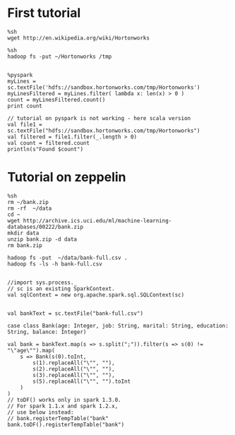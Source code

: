 # First tutorial    
    %sh
    wget http://en.wikipedia.org/wiki/Hortonworks
    
    %sh
    hadoop fs -put ~/Hortonworks /tmp
    
    
    %pyspark
    myLines = sc.textFile('hdfs://sandbox.hortonworks.com/tmp/Hortonworks')
    myLinesFiltered = myLines.filter( lambda x: len(x) > 0 )
    count = myLinesFiltered.count()
    print count
    
    // tutorial on pyspark is not working - here scala version 
    val file1 = sc.textFile("hdfs://sandbox.hortonworks.com/tmp/Hortonworks")
    val filtered = file1.filter(_.length > 0)
    val count = filtered.count
    println(s"Found $count")



# Tutorial on zeppelin

    %sh
    rm ~/bank.zip
    rm -rf  ~/data
    cd ~
    wget http://archive.ics.uci.edu/ml/machine-learning-databases/00222/bank.zip
    mkdir data
    unzip bank.zip -d data
    rm bank.zip

    hadoop fs -put  ~/data/bank-full.csv .
    hadoop fs -ls -h bank-full.csv
    
    
    //import sys.process._
    // sc is an existing SparkContext.
    val sqlContext = new org.apache.spark.sql.SQLContext(sc)


    val bankText = sc.textFile("bank-full.csv")

    case class Bank(age: Integer, job: String, marital: String, education: String, balance: Integer)

    val bank = bankText.map(s => s.split(";")).filter(s => s(0) != "\"age\"").map(
        s => Bank(s(0).toInt, 
            s(1).replaceAll("\"", ""),
            s(2).replaceAll("\"", ""),
            s(3).replaceAll("\"", ""),
            s(5).replaceAll("\"", "").toInt
        )
    )
    // toDF() works only in spark 1.3.0.
    // For spark 1.1.x and spark 1.2.x,
    // use below instead:
    // bank.registerTempTable("bank"
    bank.toDF().registerTempTable("bank")

